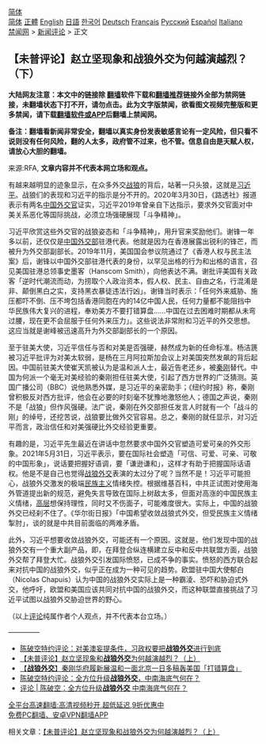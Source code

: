  <!-- 面包屑导航 --> <div class="breadcrumb"><!-- GTranslate: https://gtranslate.io/ -->  <div class="switcher notranslate">  <div class="selected">  <a href="#" onclick="return false;"> 简体</a>  </div>  <div class="option">  <a href="https://www.bannedbook.org" onclick="doGTranslate('zh-CN|zh-CN');jQuery('div.switcher div.selected a').html(jQuery(this).html());return false;" title="简体中文" class="nturl selected"> 简体</a>  <a href="https://www.bannedbook.org/zh-tw/" onclick="doGTranslate('zh-CN|zh-TW');jQuery('div.switcher div.selected a').html(jQuery(this).html());return false;" title="繁體中文" class="nturl"> 正體</a>  <a href="https://www.bannedbook.org/en/" onclick="doGTranslate('zh-CN|en');jQuery('div.switcher div.selected a').html(jQuery(this).html());return false;" title="English" class="nturl"> English</a>  <a href="https://www.bannedbook.org/ja/" onclick="doGTranslate('zh-CN|ja');jQuery('div.switcher div.selected a').html(jQuery(this).html());return false;" title="日本語" class="nturl"> 日語</a>  <a href="https://www.bannedbook.org/ko/" onclick="doGTranslate('zh-CN|ko');jQuery('div.switcher div.selected a').html(jQuery(this).html());return false;" title="한국어" class="nturl"> 한국어</a>  <a href="https://www.bannedbook.org/de/" onclick="doGTranslate('zh-CN|de');jQuery('div.switcher div.selected a').html(jQuery(this).html());return false;" title="Deutsch" class="nturl"> Deutsch</a>  <a href="https://www.bannedbook.org/fr/" onclick="doGTranslate('zh-CN|fr');jQuery('div.switcher div.selected a').html(jQuery(this).html());return false;" title="Français" class="nturl"> Français</a>  <a href="https://www.bannedbook.org/ru/" onclick="doGTranslate('zh-CN|ru');jQuery('div.switcher div.selected a').html(jQuery(this).html());return false;" title="Русский" class="nturl"> Русский</a>  <a href="https://www.bannedbook.org/es/" onclick="doGTranslate('zh-CN|es');jQuery('div.switcher div.selected a').html(jQuery(this).html());return false;" title="Español" class="nturl"> Español</a>  <a href="https://www.bannedbook.org/it/" onclick="doGTranslate('zh-CN|it');jQuery('div.switcher div.selected a').html(jQuery(this).html());return false;" title="Italiano" class="nturl"> Italiano</a>  </div>  </div>      <div class='breadcrumb-sub'><!-- Breadcrumb NavXT 6.3.0 --> <a href="https://www.bannedbook.org/" class="home">禁闻网</a> &gt; <a href="https://www.bannedbook.org/bnews/comments/" class="category">新闻评论</a> &gt; 正文</div></div><h2>【未普评论】赵立坚现象和战狼外交为何越演越烈？（下）</h2> <p class="notice"><b>大陆网友注意：本文中的链接除 <a href="https://github.com/bannedbook/fanqiang" >翻墙</a>软件下载和<a href="https://github.com/killgcd/justmysocks/blob/master/README.md">翻墙推荐</a>链接外全部为禁网链接，未翻墙状态下打不开，请勿点击。此为文字版禁闻，欲看图文视频完整版和更多禁闻，请下载<a href="https://github.com/bannedbook/fanqiang">翻墙软件或APP</a>后翻墙上禁闻网。</p><p>备注：翻墙看新闻非常安全，翻墙以真实身份发表敏感言论有一定风险，但只看不说则没有任何风险，翻的人太多，政府管不过来，也不管。信息自由是天赋人权，请放心大胆的翻墙。</b></p>  <div class="entry"> <p>来源:RFA, <strong>文章内容并不代表本网立场和观点。</strong></p> <p>有越来越明显的迹象显示，在众多外交<a href="https://www.bannedbook.org/bnews/tag/%E6%88%98%E7%8B%BC/" class="st_tag internal_tag" rel="tag" title="标签 战狼 下的日志">战狼</a>的背后，站著一只头狼，这就是<a href="https://www.bannedbook.org/bnews/tag/%e4%b9%a0%e8%bf%91%e5%b9%b3/" class="st_tag internal_tag" rel="tag" title="标签 习近平 下的日志">习近平</a>。战狼们的表现和习近平的指示是分不开的。2020年3月30日，《路透社》报道表示有两名<span class='wp_keywordlink_affiliate'><a href="https://www.bannedbook.org/" title="中国" target="_blank">中国</a></span><a href="https://www.bannedbook.org/bnews/tag/%e5%a4%96%e4%ba%a4%e5%ae%98/" class="st_tag internal_tag" rel="tag" title="标签 外交官 下的日志">外交官</a>证实，习近平2019年曾亲自下达指示，要求外交官面对中美关系恶化等国际挑战，必须立场强硬展现「斗争精神」。</p>  <p>习近平欣赏这些外交官的战狼姿态和「斗争精神」，用升官来奖励他们。谢锋一年多以前，还仅仅是<a href="https://www.bannedbook.org/bnews/tag/%E4%B8%AD%E5%9B%BD/" class="st_tag internal_tag" rel="tag" title="标签 中国 下的日志">中国</a><a href="https://www.bannedbook.org/bnews/tag/%E5%A4%96%E4%BA%A4%E9%83%A8/" class="st_tag internal_tag" rel="tag" title="标签 外交部 下的日志">外交部</a>驻港代表。他就是因为在香港展露出锐利的锋芒，而被升为外交部副部长。2019年11月，美国国会参议院通过了《香港人权与民主法案》后，谢锋以中国外交部驻港代表的身份，以罕见出格的行为和出格的语言，召见美国驻港总领事史墨客（Hanscom Smith），向他表达不满。谢批评美国有关政客「逆时代潮流而动，为捞取个人政治资本，假人权、民主、自由之名，行混淆是非、颠倒黑白之实，支持黑衣暴徒违法行凶」。谢锋当时表示：「任何外来威胁、施压都吓不倒、压不垮包括香港同胞在内的14亿中国人民，任何力量都不能阻挡中华民族伟大复兴的进程，奉劝美方不要打错算盘……中国在过去困难时期都从未弯过腰，现在更不会屈服于任何外来压力」。这些说法非常附和习近平的外交思想。这应当就是谢峰被迅速高升为外交部副部长的一个原因。</p> <p>至于驻美大使，习近平信任与否和对美是否强硬，赫然成为新的任命标准。杨洁篪被习近平批评为对美太软弱，是杨在三月阿拉斯加会议上对美国突然发飙的背后起因。中国前驻美大使崔天凯被认为是温和派人士，最近告老还乡，被<a href="https://www.bannedbook.org/bnews/tag/%e7%a7%a6%e5%88%9a/" class="st_tag internal_tag" rel="tag" title="标签 秦刚 下的日志">秦刚</a>替代。中国为何派一个毫无对美经验的秦刚担任驻美大使，引起了西方世界的广泛猜测。英国广播公司（BBC）说他熟悉外媒，是习近平的亲密助手；《纽约时报》称，秦刚曾积极反对西方批评，他会在必要的时刻毫不犹豫地激怒他人；德国之声说，秦刚不是「战狼」但作风强硬。法广说，秦刚在外交部担任发言人时就有一个「战斗的刚」的绰号，还挖苦说，战狼要比做外交官容易。总之，秦刚的就任显示，对习近平而言，政治信任和对美强硬比外交经验更重要。</p>  <p>有趣的是，习近平先生最近在讲话中忽然要求中国外交官塑造可爱可亲的外交形象。2021年5月31日，习近平表示，要在国际社会塑造「可信、可爱、可亲、可敬的中国形象」，说话要把握好语调，要「谦逊谦和」，这样才有助于把握国际话语权。他是不是自己也觉得<a href="https://www.bannedbook.org/bnews/tag/%E6%88%98%E7%8B%BC%E5%A4%96%E4%BA%A4/" class="st_tag internal_tag" rel="tag" title="标签 战狼外交 下的日志">战狼外交</a>表演的太过分了呢？当然不是！习近平可能担心，战狼外交激发的极端<span class='wp_keywordlink'><a href="https://www.bannedbook.org/forum11/topic333.html" title="禁片：民族主义和三座大山" target="_blank">民族主义</a></span>情绪失控。根据维基百科，中共正试图对使用海外管道提出新的规范，避免失言导致在国际上树敌太多，但面对高涨的中国民族主义情绪，<span class='wp_keywordlink_affiliate'><a href="https://www.bannedbook.org/bnews/ccpdope/" title="中共高层内幕" target="_blank">高层</a></span>想保持理性，同时又不伤面子，可能难度很大。实际上，中国的战狼外交已经刹不住了。《华尔街日报》「中国希望收敛战狼式外交，但受民族主义情绪掣肘」，谈的就是中共目前面临的两难矛盾。</p> <p>此外，习近平想要收敛战狼外交，可能还有一个原因。这就是，他们发现中国的战狼外交有一个重大副产品，即，在拜登合纵连横建立反中和反中共联盟方面，战狼外交帮了拜登大忙。战狼外交引发国际愤怒，已成不争的事实。愤怒的西方联合起来对抗中国的战狼外交，似乎正在成为一种可见的趋势。欧盟驻中国大使郁白（Nicolas Chapuis）认为中国的战狼外交实际上是一种霸淩、恐吓和胁迫式外交，他呼吁，欧盟和美国应该共同对抗中国的战狼外交，而这种联盟直接挑战了习近平试图以战狼外交胁迫世界的野心。</p>  <p>（以上<span class='wp_keywordlink_affiliate'><a href="https://www.bannedbook.org/bnews/comments/" title="新闻评论" target="_blank">评论</a></span>纯属作者个人观点，并不代表本台立场。）</p> <p>&#8212;&#8212;&#8212;&#8212;&#8211;</p>  <ul class='op-related-articles' title='相关阅读'> <li><a href='https://www.bannedbook.org/bnews/bannedvideo/20210820/1609408.html' target='_blank'>陈破空特约评论：对美澳妄提条件，习政权要把<b>战狼外交</b>进行到底</a></li> <li><a href='https://www.bannedbook.org/bnews/comments/20210818/1608633.html' target='_blank'>【未普评论】赵立坚现象和<b>战狼外交</b>为何越演越烈？（上）</a></li> <li><a href='https://www.bannedbook.org/bnews/baitai/20210816/1607071.html' target='_blank'>【<b>战狼外交</b>】秦刚华府履新展温和一面北京一日多稿轰美国「打错算盘」</a></li> <li><a href='https://www.bannedbook.org/bnews/taiwannews/20210814/1605895.html' target='_blank'>陈破空特约评论：全方位升级<b>战狼外交</b>，中南海底气何在？</a></li> <li><a href='https://www.bannedbook.org/bnews/ssgc/20210813/1605889.html' target='_blank'>评论 | 陈破空：全方位升级<b>战狼外交</b> 中南海底气何在？</a></li> </ul> <p class="texttj"> <a href="https://github.com/bannedbook/fanqiang/wiki/V2ray%E6%9C%BA%E5%9C%BA" target="_blank">全平台高速翻墙:高清视频秒开,超低延迟,9折优惠中</a><br/> <a href="https://github.com/bannedbook/fanqiang/wiki/%E7%A6%81%E9%97%BB%E7%BD%91%E5%AE%89%E5%8D%93%E7%BF%BB%E5%A2%99%E6%96%B0%E9%97%BBAPP" target="_blank">免费PC翻墙、安卓VPN翻墙APP</a></p><p>相关文章：<a href="https://www.rfa.org/cantonese/commentaries/wp/com-08182021074927.html?encoding=simplified">【未普评论】赵立坚现象和战狼外交为何越演越烈？（上）</a></p><a name='sharetosocial'></a>  <div style="margin-bottom:5px;padding-bottom:5px;clear:both"> <div id="archive-pix-1" class="banner-ads"> <!-- AuctionX Display platform tag START --> <div id="26318x728x90x621x_ADSLOT2" clicktrack="%%CLICK_URL_ESC%%"></div> <!-- AuctionX Display platform tag END --> </div> <div id="archive-pix-2" class="banner-ads"> <!-- AuctionX Display platform tag START --> <div id="26315x300x250x621x_ADSLOT2" clicktrack="%%CLICK_URL_ESC%%"></div> <!-- AuctionX Display platform tag END --> </div> </div>  <div id="archive-pix-1" class="banner-ads"> <!-- AuctionX Display platform tag START --> <div id="26318x728x90x621x_ADSLOT3" clicktrack="%%CLICK_URL_ESC%%"></div> <!-- AuctionX Display platform tag END --> </div> </div><!--END ENTRY--> 